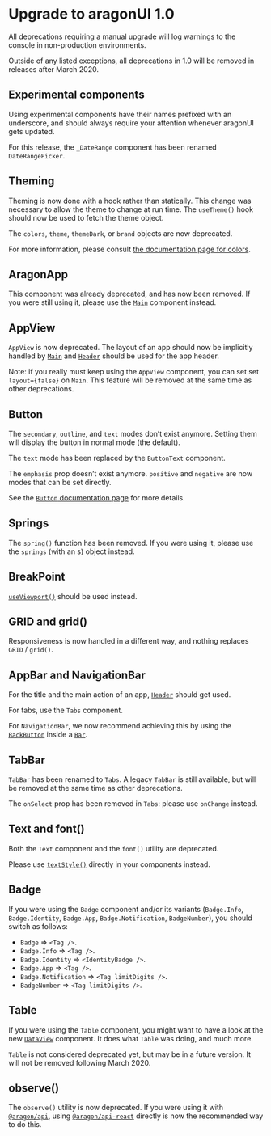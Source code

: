 # Upgrade to aragonUI 1.0

All deprecations requiring a manual upgrade will log warnings to the console in non-production environments.

Outside of any listed exceptions, all deprecations in 1.0 will be removed in releases after March 2020.

## Experimental components

Using experimental components have their names prefixed with an underscore, and should always require your attention whenever aragonUI gets updated.

For this release, the `_DateRange` component has been renamed `DateRangePicker`.

## Theming

Theming is now done with a hook rather than statically. This change was necessary to allow the theme to change at run time. The `useTheme()` hook should now be used to fetch the theme object.

The `colors`, `theme`, `themeDark`, or `brand` objects are now deprecated.

For more information, please consult [the documentation page for colors](https://ui.aragon.org/colors/).

## AragonApp

This component was already deprecated, and has now been removed. If you were still using it, please use the [`Main`](https://ui.aragon.org/main/) component instead.

## AppView

`AppView` is now deprecated. The layout of an app should now be implicitly handled by [`Main`](https://ui.aragon.org/main/) and [`Header`](https://ui.aragon.org/header/) should be used for the app header.

Note: if you really must keep using the `AppView` component, you can set set `layout={false}` on `Main`. This feature will be removed at the same time as other deprecations.

## Button

The `secondary`, `outline`, and `text` modes don’t exist anymore. Setting them will display the button in normal mode (the default).

The `text` mode has been replaced by the `ButtonText` component.

The `emphasis` prop doesn’t exist anymore. `positive` and `negative` are now modes that can be set directly.

See the [`Button` documentation page](https://ui.aragon.org/button/) for more details.

## Springs

The `spring()` function has been removed. If you were using it, please use the `springs` (with an s) object instead.

## BreakPoint

[`useViewport()`](https://ui.aragon.org/viewport/) should be used instead.

## GRID and grid()

Responsiveness is now handled in a different way, and nothing replaces `GRID` / `grid()`.

## AppBar and NavigationBar

For the title and the main action of an app, [`Header`](http://ui.aragon.org/header/) should get used.

For tabs, use the `Tabs` component.

For `NavigationBar`, we now recommend achieving this by using the [`BackButton`](http://ui.aragon.org/back-button/) inside a [`Bar`](http://ui.aragon.org/bar/).

## TabBar

`TabBar` has been renamed to `Tabs`. A legacy `TabBar` is still available, but will be removed at the same
time as other deprecations.

The `onSelect` prop has been removed in `Tabs`: please use `onChange` instead.

## Text and font()

Both the `Text` component and the `font()` utility are deprecated.

Please use [`textStyle()`](https://ui.aragon.org/text-styles/) directly in your components instead.

## Badge

If you were using the `Badge` component and/or its variants (`Badge.Info`, `Badge.Identity`, `Badge.App`, `Badge.Notification`, `BadgeNumber`), you should switch as follows:

- `Badge` => `<Tag />`.
- `Badge.Info` => `<Tag />`.
- `Badge.Identity` => `<IdentityBadge />`.
- `Badge.App` => `<Tag />`.
- `Badge.Notification` => `<Tag limitDigits />`.
- `BadgeNumber` => `<Tag limitDigits />`.

## Table

If you were using the `Table` component, you might want to have a look at the new [`DataView`](https://ui.aragon.org/data-view/) component. It does what `Table` was doing, and much more.

`Table` is not considered deprecated yet, but may be in a future version. It will not be removed following March 2020.

## observe()

The `observe()` utility is now deprecated. If you were using it with [`@aragon/api`](https://hack.aragon.org/docs/api-js-ref-api), using [`@aragon/api-react`](https://hack.aragon.org/docs/api-js-ref-react) directly is now the recommended way to do this.
